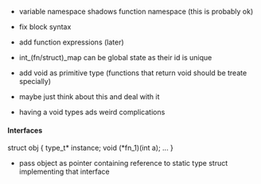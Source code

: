 - variable namespace shadows function namespace (this is probably ok)
- fix block syntax
- add function expressions (later)

- int_(fn/struct)_map can be global state as their id is unique

- add void as primitive type (functions that return void should be treate specially)
- maybe just think about this and deal with it
- having a void types ads weird complications

#### Interfaces

struct obj {
    type_t* instance;
    void (*fn_1)(int a);
    ...
}

- pass object as pointer containing reference to static type struct implementing that interface